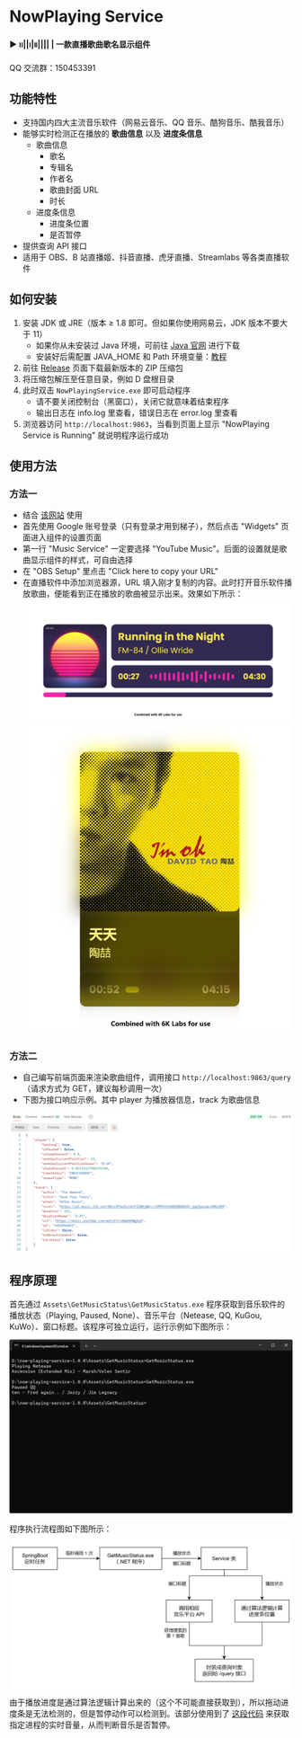 # NowPlaying Service

**▶︎ ၊၊||၊|။|||| |   一款直播歌曲歌名显示组件**

QQ 交流群：150453391



## 功能特性

- 支持国内四大主流音乐软件（网易云音乐、QQ 音乐、酷狗音乐、酷我音乐）
- 能够实时检测正在播放的 **歌曲信息** 以及 **进度条信息**
  - 歌曲信息
    - 歌名
    - 专辑名
    - 作者名
    - 歌曲封面 URL
    - 时长
  - 进度条信息
    - 进度条位置
    - 是否暂停
- 提供查询 API 接口
- 适用于 OBS、B 站直播姬、抖音直播、虎牙直播、Streamlabs 等各类直播软件



## 如何安装

1. 安装 JDK 或 JRE（版本 ≥ 1.8 即可。但如果你使用网易云，JDK 版本不要大于 11）
   - 如果你从未安装过 Java 环境，可前往 [Java 官网](https://www.java.com/zh-CN/) 进行下载
   - 安装好后需配置 JAVA_HOME 和 Path 环境变量：[教程](https://www.bilibili.com/video/BV1uJ411k7wy?p=9)
2. 前往 [Release](https://github.com/Widdit/now-playing-service/releases) 页面下载最新版本的 ZIP 压缩包
3. 将压缩包解压至任意目录，例如 D 盘根目录
4. 此时双击 `NowPlayingService.exe` 即可启动程序
   - 请不要关闭控制台（黑窗口），关闭它就意味着结束程序
   - 输出日志在 info.log 里查看，错误日志在 error.log 里查看
5. 浏览器访问 `http://localhost:9863`，当看到页面上显示 "NowPlaying Service is Running" 就说明程序运行成功



## 使用方法

### 方法一

- 结合 [该网站](https://6klabs.com/amuse) 使用
- 首先使用 Google 账号登录（只有登录才用到梯子），然后点击 "Widgets" 页面进入组件的设置页面
- 第一行 "Music Service" 一定要选择 "YouTube Music"。后面的设置就是歌曲显示组件的样式，可自由选择
- 在 "OBS Setup" 里点击 "Click here to copy your URL"
- 在直播软件中添加浏览器源，URL 填入刚才复制的内容。此时打开音乐软件播放歌曲，便能看到正在播放的歌曲被显示出来。效果如下所示：
![](/images/sample_1.png)
![](/images/sample_2.png)

### 方法二

- 自己编写前端页面来渲染歌曲组件，调用接口 `http://localhost:9863/query`（请求方式为 GET，建议每秒调用一次）
- 下图为接口响应示例。其中 player 为播放器信息，track 为歌曲信息

![](/images/query_response.png)



## 程序原理

首先通过 `Assets\GetMusicStatus\GetMusicStatus.exe` 程序获取到音乐软件的播放状态（Playing, Paused, None）、音乐平台（Netease, QQ, KuGou, KuWo）、窗口标题。该程序可独立运行，运行示例如下图所示：
![](/images/getMusicStatus_output.png)
程序执行流程图如下图所示：
![](/images/flow_chart.png)
由于播放进度是通过算法逻辑计算出来的（这个不可能直接获取到），所以拖动进度条是无法检测的，但是暂停动作可以检测到。该部分使用到了 [这段代码](https://stackoverflow.com/questions/23182880/check-if-an-application-emits-sound) 来获取指定进程的实时音量，从而判断音乐是否暂停。